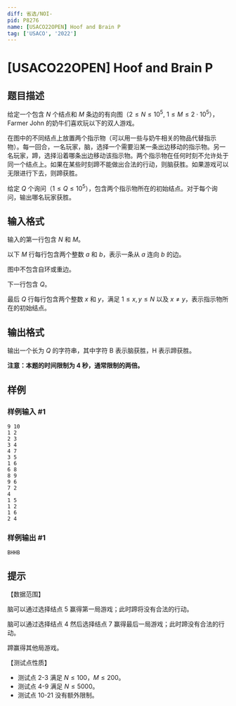 ```yaml
---
diff: 省选/NOI-
pid: P8276
name: [USACO22OPEN] Hoof and Brain P
tag: ['USACO', '2022']
---
```

# [USACO22OPEN] Hoof and Brain P
## 题目描述

给定一个包含 $N$ 个结点和 $M$ 条边的有向图（$2 \leq N \leq 10^5$, $1 \leq M \leq 2 \cdot 10^5$），Farmer John 的奶牛们喜欢玩以下的双人游戏。

在图中的不同结点上放置两个指示物（可以用一些与奶牛相关的物品代替指示物）。每一回合，一名玩家，脑，选择一个需要沿某一条出边移动的指示物。另一名玩家，蹄，选择沿着哪条出边移动该指示物。两个指示物在任何时刻不允许处于同一个结点上。如果在某些时刻蹄不能做出合法的行动，则脑获胜。如果游戏可以无限进行下去，则蹄获胜。

给定 $Q$ 个询问（$1 \leq Q \leq 10^5$），包含两个指示物所在的初始结点。对于每个询问，输出哪名玩家获胜。
## 输入格式

输入的第一行包含 $N$ 和 $M$。

以下 $M$ 行每行包含两个整数 $a$ 和 $b$，表示一条从 $a$ 连向 $b$ 的边。

图中不包含自环或重边。

下一行包含 $Q$。

最后 $Q$ 行每行包含两个整数 $x$ 和 $y$，满足 $1\le x,y\le N$ 以及 $x\neq y$，表示指示物所在的初始结点。

## 输出格式

输出一个长为 $Q$ 的字符串，其中字符 B 表示脑获胜，H 表示蹄获胜。

**注意：本题的时间限制为 4 秒，通常限制的两倍。**
## 样例

### 样例输入 #1
```
9 10
1 2
2 3
3 4
4 7
3 5
1 6
6 8
8 9
9 6
7 2
4
1 5
1 2
1 6
2 4
```
### 样例输出 #1
```
BHHB
```
## 提示

【数据范围】

脑可以通过选择结点 $5$ 赢得第一局游戏；此时蹄将没有合法的行动。

脑可以通过选择结点 $4$ 然后选择结点 $7$ 赢得最后一局游戏；此时蹄没有合法的行动。

蹄赢得其他局游戏。

【测试点性质】

- 测试点 2-3 满足 $N\le 100$，$M\le 200$。
- 测试点 4-9 满足 $N\le 5000$。
- 测试点 10-21 没有额外限制。
